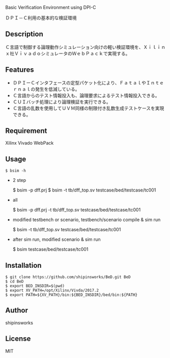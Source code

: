 Basic Verification Environment using DPI-C

ＤＰＩ－Ｃ利用の基本的な検証環境

## Description

Ｃ言語で制御する論理動作シミュレーション向けの軽い検証環境を、Ｘｉｌｉｎｘ社ＶｉｖａｄｏシミュレータのＷｅｂＰａｃｋで実現する。

## Features

* ＤＰＩーＣインタフェースの定型パケット化により、ＦａｔａｌやＩｎｔｅｒｎａｌの発生を低減している。
* Ｃ言語からのテスト情報投入も、論理要求によるテスト情報投入できる。
* ＣＵＩバッチ処理により論理検証を実行できる。
* Ｃ言語の乱数を使用してＵＶＭ同様の制限付き乱数生成テストケースを実現できる。

## Requirement

Xilinx Vivado WebPack

## Usage

    $ bsim -h
    
* 2 step

    $ bsim -p dff.prj
    $ bsim -t tb/dff_top.sv testcase/bed/testcase/tc001

* all

    $ bsim -p dff.prj -t tb/dff_top.sv testcase/bed/testcase/tc001
    
 * modified testbench or scenario, testbench/scenario compile & sim run
 
    $ bsim -t tb/dff_top.sv testcase/bed/testcase/tc001
 
 * after sim run, modified scenario & sim run
 
    $ bsim testcase/bed/testcase/tc001
    
## Installation

    $ git clone https://github.com/shipinsworks/BeD.git BeD
    $ cd BeD
    $ export BED_INSDIR=$(pwd)
    $ export XV_PATH=/opt/Xilinx/Vivda/2017.2
    $ export PATH=${XV_PATH}/bin:${BED_INSDIR}/bed/bin:${PATH}

## Author

shipinsworks

## License

MIT
